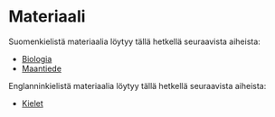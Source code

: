 # Materiaali

Suomenkielistä materiaalia löytyy tällä hetkellä seuraavista aiheista:
- [Biologia](https://opendata-education.github.io/Biologia)
- [Maantiede](https://opendata-education.github.io/Maantiede)

Englanninkielistä materiaalia löytyy tällä hetkellä seuraavista aiheista:
- [Kielet](https://opendata-education.github.io/Languages)